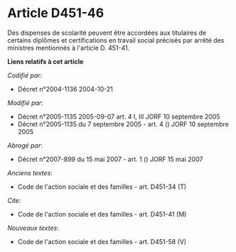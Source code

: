 # Article D451-46

Des dispenses de scolarité peuvent être accordées aux titulaires de certains diplômes et certifications en travail social
précisés par arrêté des ministres mentionnés à l'article D. 451-41.

**Liens relatifs à cet article**

_Codifié par_:

  - Décret n°2004-1136 2004-10-21

_Modifié par_:

  - Décret n°2005-1135 2005-09-07 art. 4 I, III JORF 10 septembre 2005
  - Décret n°2005-1135 du 7 septembre 2005 - art. 4 () JORF 10 septembre 2005

_Abrogé par_:

  - Décret n°2007-899 du 15 mai 2007 - art. 1 () JORF 15 mai 2007

_Anciens textes_:

  - Code de l'action sociale et des familles - art. D451-34 (T)

_Cite_:

  - Code de l'action sociale et des familles - art. D451-41 (M)

_Nouveaux textes_:

  - Code de l'action sociale et des familles - art. D451-58 (V)
